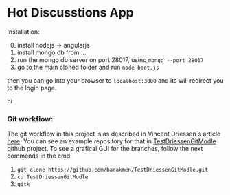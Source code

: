 # Hot Discusstions App

Installation:

0. install nodejs -> angularjs
1. install mongo db from ...
2. run the mongo db server on port 28017, using `mongo --port 28017`
3. go to the main cloned folder and run `node boot.js`

then you can go into your browser to `localhost:3000` and its will redirect you to the login page.

hi
### Git workflow:
The git workflow in this project is as described in Vincent Driessen`s article [here](http://nvie.com/posts/a-successful-git-branching-model/).
You can see an example repository for that in [TestDriessenGitModle](https://github.com/barakmen/TestDriessenGitModle) github project.
To see a grafical GUI for the branches, follow the next commends in the cmd:
1. `git clone https://github.com/barakmen/TestDriessenGitModle.git`
2. `cd TestDriessenGitModle`
3. `gitk`

